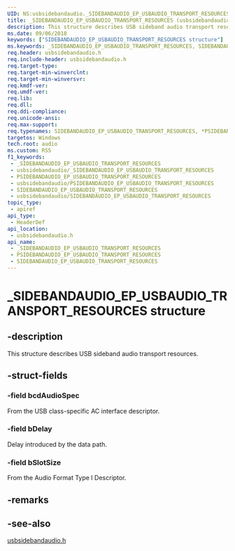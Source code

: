 ```yaml
---
UID: NS:usbsidebandaudio._SIDEBANDAUDIO_EP_USBAUDIO_TRANSPORT_RESOURCES
title: _SIDEBANDAUDIO_EP_USBAUDIO_TRANSPORT_RESOURCES (usbsidebandaudio.h)
description: This structure describes USB sideband audio transport resources.
ms.date: 09/06/2018
keywords: ["SIDEBANDAUDIO_EP_USBAUDIO_TRANSPORT_RESOURCES structure"]
ms.keywords: _SIDEBANDAUDIO_EP_USBAUDIO_TRANSPORT_RESOURCES, SIDEBANDAUDIO_EP_USBAUDIO_TRANSPORT_RESOURCES, *PSIDEBANDAUDIO_EP_USBAUDIO_TRANSPORT_RESOURCES,
req.header: usbsidebandaudio.h
req.include-header: usbsidebandaudio.h
req.target-type: 
req.target-min-winverclnt: 
req.target-min-winversvr: 
req.kmdf-ver: 
req.umdf-ver: 
req.lib: 
req.dll: 
req.ddi-compliance: 
req.unicode-ansi: 
req.max-support: 
req.typenames: SIDEBANDAUDIO_EP_USBAUDIO_TRANSPORT_RESOURCES, *PSIDEBANDAUDIO_EP_USBAUDIO_TRANSPORT_RESOURCES
targetos: Windows
tech.root: audio
ms.custom: RS5
f1_keywords:
 - _SIDEBANDAUDIO_EP_USBAUDIO_TRANSPORT_RESOURCES
 - usbsidebandaudio/_SIDEBANDAUDIO_EP_USBAUDIO_TRANSPORT_RESOURCES
 - PSIDEBANDAUDIO_EP_USBAUDIO_TRANSPORT_RESOURCES
 - usbsidebandaudio/PSIDEBANDAUDIO_EP_USBAUDIO_TRANSPORT_RESOURCES
 - SIDEBANDAUDIO_EP_USBAUDIO_TRANSPORT_RESOURCES
 - usbsidebandaudio/SIDEBANDAUDIO_EP_USBAUDIO_TRANSPORT_RESOURCES
topic_type:
 - apiref
api_type:
 - HeaderDef
api_location:
 - usbsidebandaudio.h
api_name:
 - _SIDEBANDAUDIO_EP_USBAUDIO_TRANSPORT_RESOURCES
 - PSIDEBANDAUDIO_EP_USBAUDIO_TRANSPORT_RESOURCES
 - SIDEBANDAUDIO_EP_USBAUDIO_TRANSPORT_RESOURCES
---
```


# _SIDEBANDAUDIO_EP_USBAUDIO_TRANSPORT_RESOURCES structure


## -description

This structure describes USB sideband audio transport resources.

## -struct-fields

### -field bcdAudioSpec

From the USB class-specific AC interface descriptor.

### -field bDelay

Delay introduced by the data path.

### -field bSlotSize

From the Audio Format Type I Descriptor.

## -remarks

## -see-also

[usbsidebandaudio.h](index.md)

